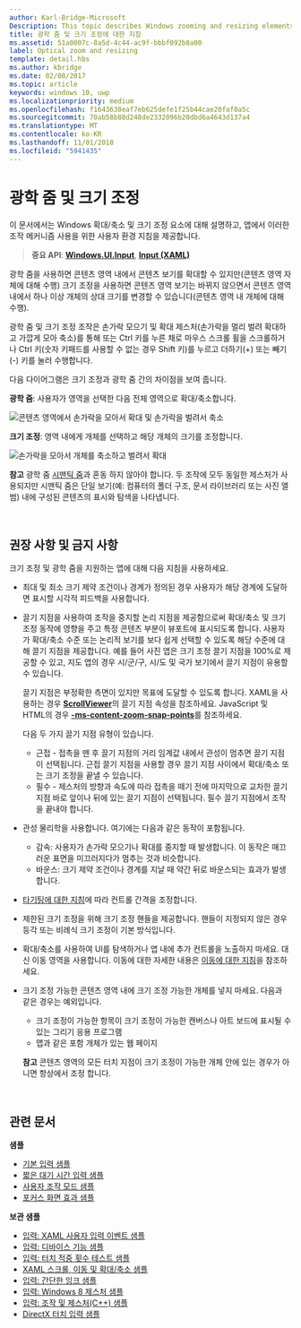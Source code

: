 ```yaml
---
author: Karl-Bridge-Microsoft
Description: This topic describes Windows zooming and resizing elements and provides user experience guidelines for using these interaction mechanisms in your apps.
title: 광학 줌 및 크기 조정에 대한 지침
ms.assetid: 51a0007c-8a5d-4c44-ac9f-bbbf092b8a00
label: Optical zoom and resizing
template: detail.hbs
ms.author: kbridge
ms.date: 02/08/2017
ms.topic: article
keywords: windows 10, uwp
ms.localizationpriority: medium
ms.openlocfilehash: f1643638eaf7eb625defe1f25b44cae20faf0a5c
ms.sourcegitcommit: 70ab58b88d248de2332096b20dbd6a4643d137a4
ms.translationtype: MT
ms.contentlocale: ko-KR
ms.lasthandoff: 11/01/2018
ms.locfileid: "5941435"
---
```

# <a name="optical-zoom-and-resizing"></a>광학 줌 및 크기 조정



이 문서에서는 Windows 확대/축소 및 크기 조정 요소에 대해 설명하고, 앱에서 이러한 조작 메커니즘 사용을 위한 사용자 환경 지침을 제공합니다.

> **중요 API**: [**Windows.UI.Input**](https://msdn.microsoft.com/library/windows/apps/br242084), [**Input (XAML)**](https://msdn.microsoft.com/library/windows/apps/br227994)

광학 줌을 사용하면 콘텐츠 영역 내에서 콘텐츠 보기를 확대할 수 있지만(콘텐츠 영역 자체에 대해 수행) 크기 조정을 사용하면 콘텐츠 영역 보기는 바뀌지 않으면서 콘텐츠 영역 내에서 하나 이상 개체의 상대 크기를 변경할 수 있습니다(콘텐츠 영역 내 개체에 대해 수행).

광학 줌 및 크기 조정 조작은 손가락 모으기 및 확대 제스처(손가락을 멀리 벌려 확대하고 가깝게 모아 축소)를 통해 또는 Ctrl 키를 누른 채로 마우스 스크롤 휠을 스크롤하거나 Ctrl 키(숫자 키패드를 사용할 수 없는 경우 Shift 키)를 누르고 더하기(+) 또는 빼기(-) 키를 눌러 수행합니다.

다음 다이어그램은 크기 조정과 광학 줌 간의 차이점을 보여 줍니다.

**광학 줌**: 사용자가 영역을 선택한 다음 전체 영역으로 확대/축소합니다.

![콘텐츠 영역에서 손가락을 모아서 확대 및 손가락을 벌려서 축소](images/areazoom.png)

**크기 조정**: 영역 내에게 개체를 선택하고 해당 개체의 크기를 조정합니다.

![손가락을 모아서 개체를 축소하고 벌려서 확대](images/objectresize.png)

**참고**  광학 줌 [시맨틱 줌](../controls-and-patterns/semantic-zoom.md)과 혼동 하지 않아야 합니다. 두 조작에 모두 동일한 제스처가 사용되지만 시맨틱 줌은 단일 보기(예: 컴퓨터의 폴더 구조, 문서 라이브러리 또는 사진 앨범) 내에 구성된 콘텐츠의 표시와 탐색을 나타냅니다.

 

## <a name="dos-and-donts"></a>권장 사항 및 금지 사항


크기 조정 및 광학 줌을 지원하는 앱에 대해 다음 지침을 사용하세요.

-   최대 및 최소 크기 제약 조건이나 경계가 정의된 경우 사용자가 해당 경계에 도달하면 표시할 시각적 피드백을 사용합니다.
-   끌기 지점을 사용하여 조작을 중지할 논리 지점을 제공함으로써 확대/축소 및 크기 조정 동작에 영향을 주고 특정 콘텐츠 부분이 뷰포트에 표시되도록 합니다. 사용자가 확대/축소 수준 또는 논리적 보기를 보다 쉽게 선택할 수 있도록 해당 수준에 대해 끌기 지점을 제공합니다. 예를 들어 사진 앱은 크기 조정 끌기 지점을 100%로 제공할 수 있고, 지도 앱의 경우 시/군/구, 시/도 및 국가 보기에서 끌기 지점이 유용할 수 있습니다.

    끌기 지점은 부정확한 측면이 있지만 목표에 도달할 수 있도록 합니다. XAML을 사용하는 경우 [**ScrollViewer**](https://msdn.microsoft.com/library/windows/apps/br209527)의 끌기 지점 속성을 참조하세요. JavaScript 및 HTML의 경우 [**-ms-content-zoom-snap-points**](https://msdn.microsoft.com/library/hh771895)를 참조하세요.

    다음 두 가지 끌기 지점 유형이 있습니다.

    -   근접 - 접촉을 뗀 후 끌기 지점의 거리 임계값 내에서 관성이 멈추면 끌기 지점이 선택됩니다. 근접 끌기 지점을 사용할 경우 끌기 지점 사이에서 확대/축소 또는 크기 조정을 끝낼 수 있습니다.
    -   필수 - 제스처의 방향과 속도에 따라 접촉을 떼기 전에 마지막으로 교차한 끌기 지점 바로 앞이나 뒤에 있는 끌기 지점이 선택됩니다. 필수 끌기 지점에서 조작을 끝내야 합니다.
-   관성 물리학을 사용합니다. 여기에는 다음과 같은 동작이 포함됩니다.
    -   감속: 사용자가 손가락 모으기나 확대를 중지할 때 발생합니다. 이 동작은 매끄러운 표면을 미끄러지다가 멈추는 것과 비슷합니다.
    -   바운스: 크기 제약 조건이나 경계를 지날 때 약간 뒤로 바운스되는 효과가 발생합니다.
-   [타기팅에 대한 지침](guidelines-for-targeting.md)에 따라 컨트롤 간격을 조정합니다.
-   제한된 크기 조정을 위해 크기 조정 핸들을 제공합니다. 핸들이 지정되지 않은 경우 등각 또는 비례식 크기 조정이 기본 방식입니다.
-   확대/축소를 사용하여 UI를 탐색하거나 앱 내에 추가 컨트롤을 노출하지 마세요. 대신 이동 영역을 사용합니다. 이동에 대한 자세한 내용은 [이동에 대한 지침](guidelines-for-panning.md)을 참조하세요.
-   크기 조정 가능한 콘텐츠 영역 내에 크기 조정 가능한 개체를 넣지 마세요. 다음과 같은 경우는 예외입니다.
    -   크기 조정이 가능한 항목이 크기 조정이 가능한 캔버스나 아트 보드에 표시될 수 있는 그리기 응용 프로그램
    -   맵과 같은 포함 개체가 있는 웹 페이지

    **참고**  콘텐츠 영역의 모든 터치 지점이 크기 조정이 가능한 개체 안에 있는 경우가 아니면 항상에서 조정 합니다.

     

## <a name="related-articles"></a>관련 문서


**샘플**
* [기본 입력 샘플](http://go.microsoft.com/fwlink/p/?LinkID=620302)
* [짧은 대기 시간 입력 샘플](http://go.microsoft.com/fwlink/p/?LinkID=620304)
* [사용자 조작 모드 샘플](http://go.microsoft.com/fwlink/p/?LinkID=619894)
* [포커스 화면 효과 샘플](http://go.microsoft.com/fwlink/p/?LinkID=619895)

**보관 샘플**
* [입력: XAML 사용자 입력 이벤트 샘플](http://go.microsoft.com/fwlink/p/?linkid=226855)
* [입력: 디바이스 기능 샘플](http://go.microsoft.com/fwlink/p/?linkid=231530)
* [입력: 터치 적중 횟수 테스트 샘플](http://go.microsoft.com/fwlink/p/?linkid=231590)
* [XAML 스크롤, 이동 및 확대/축소 샘플](http://go.microsoft.com/fwlink/p/?linkid=251717)
* [입력: 간단한 잉크 샘플](http://go.microsoft.com/fwlink/p/?linkid=246570)
* [입력: Windows 8 제스처 샘플](http://go.microsoft.com/fwlink/p/?LinkId=264995)
* [입력: 조작 및 제스처(C++) 샘플](http://go.microsoft.com/fwlink/p/?linkid=231605)
* [DirectX 터치 입력 샘플](http://go.microsoft.com/fwlink/p/?LinkID=231627)
 

 




